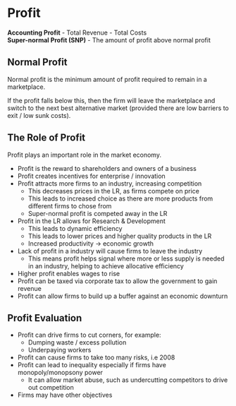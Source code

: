 # Profit #

**Accounting Profit** - Total Revenue - Total Costs  
**Super-normal Profit (SNP)** - The amount of profit above normal profit

## Normal Profit ##
Normal profit is the minimum amount of profit required to remain in a marketplace.

If the profit falls below this, then the firm will leave the marketplace and switch to the next best alternative market (provided there are low barriers to exit / low sunk costs).

## The Role of Profit ##
Profit plays an important role in the market economy.

- Profit is the reward to shareholders and owners of a business
- Profit creates incentives for enterprise / innovation
- Profit attracts more firms to an industry, increasing competition
    - This decreases prices in the LR, as firms compete on price
    - This leads to increased choice as there are more products from different firms to chose from
    - Super-normal profit is competed away in the LR
- Profit in the LR allows for Research & Development
    - This leads to dynamic efficiency
    - This leads to lower prices and higher quality products in the LR
    - Increased productivity -> economic growth
- Lack of profit in a industry will cause firms to leave the industry
    - This means profit helps signal where more or less supply is needed in an industry, helping to achieve allocative efficiency
- Higher profit enables wages to rise
- Profit can be taxed via corporate tax to allow the government to gain revenue
- Profit can allow firms to build up a buffer against an economic downturn

## Profit Evaluation ##
- Profit can drive firms to cut corners, for example:
    - Dumping waste / excess pollution
    - Underpaying workers
- Profit can cause firms to take too many risks, i.e 2008
- Profit can lead to inequality especially if firms have monopoly/monopsony power
    - It can allow market abuse, such as undercutting competitors to drive out competition
- Firms may have other objectives
